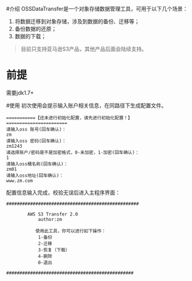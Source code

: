 #介绍
OSSDataTransfer是一个对象存储数据管理工具，可用于以下几个场景：
1. 将数据迁移到对象存储，涉及到数据的备份、迁移等；
2. 备份数据的还原；
3. 数据的下载；

>目前只支持亚马逊S3产品，其他产品后面会陆续支持。
# 前提
需要jdk1.7+

#使用
初次使用会提示输入账户相关信息，在同路径下生成配置文件。
```
===========【还未进行初始化配置，请先进行初始化配置！】=======================
请输入oss 账号(回车确认)：
zm
请输入oss 密码(回车确认)：
zm1243
请选择账户/密码是不是加密格式，0-未加密，1-加密(回车确认)：
1
请输入oss桶名称(回车确认)：
zm01
请输入oss地址(回车确认)：
www.zm.com
```
配置信息输入完成，校验无误后进入主程序界面：
```
##################################################
                                                  
		AWS S3 Transfer 2.0                      
			author:zm                        
                                                
	       使用此工具，你可以进行如下操作：          
			1-备份           
			2-迁移            
			3-恢复（下载）     
			4-删除            
			0-退出            
                              
################################################
```


#
